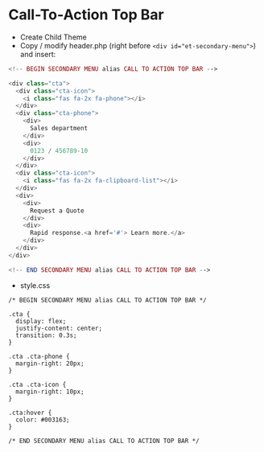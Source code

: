 # Call-To-Action Top Bar

- Create Child Theme
- Copy / modify header.php (right before `<div id="et-secondary-menu">`) and insert:

```php
<!-- BEGIN SECONDARY MENU alias CALL TO ACTION TOP BAR -->

<div class="cta">
  <div class="cta-icon">
    <i class="fas fa-2x fa-phone"></i>
  </div>
  <div class="cta-phone">
    <div>
      Sales department
    </div>
    <div>
      0123 / 456789-10
    </div>
  </div>
  <div class="cta-icon">
    <i class="fas fa-2x fa-clipboard-list"></i>
  </div>
  <div>
    <div>
      Request a Quote
    </div>
    <div>
      Rapid response.<a href='#'> Learn more.</a>
    </div>
  </div>
</div>

<!-- END SECONDARY MENU alias CALL TO ACTION TOP BAR -->
```

- style.css

```
/* BEGIN SECONDARY MENU alias CALL TO ACTION TOP BAR */

.cta {
  display: flex;
  justify-content: center;
  transition: 0.3s;
}

.cta .cta-phone {
  margin-right: 20px;
}

.cta .cta-icon {
  margin-right: 10px;
}

.cta:hover {
  color: #003163;
}

/* END SECONDARY MENU alias CALL TO ACTION TOP BAR */
```
